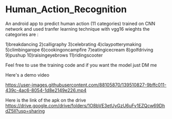# Human_Action_Recognition
An android app to predict human action (11 categories) trained on CNN network and used tranfer learning technique with vgg16 wieghts the categories are :

1)breakdancing
2)calligraphy
3)celebrating
4)claypotterymaking
5)climbingarope
6)cookingoncampfire
7)eatingicecream
8)golfdriving
9)pushup
10)raisingeyebrows
11)ridingscooter

Feel free to use the training code and if you want the model just DM me 

Here's a demo video 

https://user-images.githubusercontent.com/88105870/139510827-9bffc011-439c-4ac6-8054-1d8e2149e226.mp4

Here is the link of the apk on the drive 
https://drive.google.com/drive/folders/1O8bVE3etUyGzU6uFv1EZQcw69DhdZ5Il?usp=sharing
